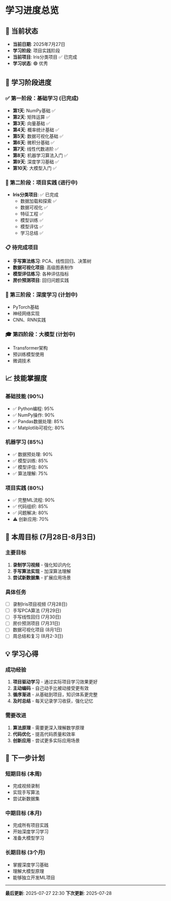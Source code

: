 # 学习进度总览

## 📅 当前状态
- **当前日期**: 2025年7月27日
- **学习阶段**: 项目实践阶段
- **当前项目**: Iris分类项目 ✅ 已完成
- **学习状态**: 🟢 优秀

## 🎯 学习阶段进度

### ✅ 第一阶段：基础学习 (已完成)
- **第1天**: NumPy基础 ✅
- **第2天**: 矩阵运算 ✅
- **第3天**: 向量基础 ✅
- **第4天**: 概率统计基础 ✅
- **第5天**: 数据可视化基础 ✅
- **第6天**: 微积分基础 ✅
- **第7天**: 线性代数进阶 ✅
- **第8天**: 机器学习算法入门 ✅
- **第9天**: 深度学习基础 ✅
- **第10天**: 大模型入门 ✅

### 🔄 第二阶段：项目实践 (进行中)
- **Iris分类项目**: ✅ 已完成
  - 数据加载和探索 ✅
  - 数据可视化 ✅
  - 特征工程 ✅
  - 模型训练 ✅
  - 模型评估 ✅
  - 学习总结 ✅

### 📋 待完成项目
- **手写算法练习**: PCA、线性回归、决策树
- **数据可视化项目**: 高级图表制作
- **模型评估练习**: 各种评估指标
- **房价预测项目**: 回归问题实践

### 🚀 第三阶段：深度学习 (计划中)
- PyTorch基础
- 神经网络实现
- CNN、RNN实践

### 🎓 第四阶段：大模型 (计划中)
- Transformer架构
- 预训练模型使用
- 微调技术

## 📈 技能掌握度

### 基础技能 (90%)
- ✅ Python编程: 95%
- ✅ NumPy操作: 90%
- ✅ Pandas数据处理: 85%
- ✅ Matplotlib可视化: 80%

### 机器学习 (85%)
- ✅ 数据预处理: 90%
- ✅ 模型训练: 85%
- ✅ 模型评估: 80%
- ✅ 算法理解: 75%

### 项目实践 (80%)
- ✅ 完整ML流程: 90%
- ✅ 代码组织: 85%
- ✅ 问题解决: 80%
- ⚠️ 创新应用: 70%

## 🎯 本周目标 (7月28日-8月3日)

### 主要目标
1. **录制学习视频** - 强化知识内化
2. **手写算法实现** - 加深算法理解
3. **尝试新数据集** - 扩展应用场景

### 具体任务
- [ ] 录制Iris项目视频 (7月28日)
- [ ] 手写PCA算法 (7月29日)
- [ ] 手写线性回归 (7月30日)
- [ ] 房价预测项目 (7月31日)
- [ ] 数据可视化项目 (8月1日)
- [ ] 周总结和复习 (8月2-3日)

## 💡 学习心得

### 成功经验
1. **项目驱动学习** - 通过实际项目学习效果更好
2. **主动编码** - 自己动手比被动接受更有效
3. **循序渐进** - 从基础到项目，知识体系更完整
4. **及时总结** - 每天记录学习收获，强化记忆

### 需要改进
1. **算法原理** - 需要更深入理解数学原理
2. **代码优化** - 提高代码质量和效率
3. **创新应用** - 尝试更多实际应用场景

## 🚀 下一步计划

### 短期目标 (本周)
- 完成视频录制
- 实现手写算法
- 尝试新数据集

### 中期目标 (本月)
- 完成所有项目实践
- 开始深度学习学习
- 准备大模型学习

### 长期目标 (3个月)
- 掌握深度学习基础
- 理解大模型原理
- 能够独立开发ML项目

---
**最后更新**: 2025-07-27 22:30
**下次更新**: 2025-07-28 